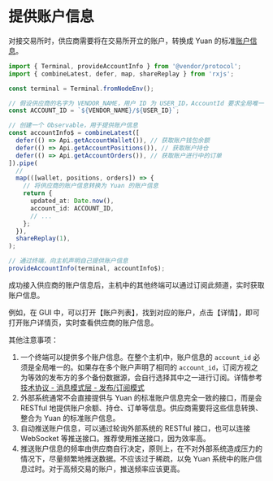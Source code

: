 # 提供账户信息

对接交易所时，供应商需要将在交易所开立的账户，转换成 Yuan 的标准[账户信息](../basics/what-is-account.md)。

```ts
import { Terminal, provideAccountInfo } from '@vendor/protocol';
import { combineLatest, defer, map, shareReplay } from 'rxjs';

const terminal = Terminal.fromNodeEnv();

// 假设供应商的名字为 VENDOR_NAME，用户 ID 为 USER_ID，AccountId 要求全局唯一
const ACCOUNT_ID = `${VENDOR_NAME}/${USER_ID}`;

// 创建一个 Observable，用于提供账户信息
const accountInfo$ = combineLatest([
  defer(() => Api.getAccountWallet()), // 获取账户钱包余额
  defer(() => Api.getAccountPositions()), // 获取账户持仓
  defer(() => Api.getAccountOrders()), // 获取账户进行中的订单
]).pipe(
  //
  map(([wallet, positions, orders]) => {
    // 将供应商的账户信息转换为 Yuan 的账户信息
    return {
      updated_at: Date.now(),
      account_id: ACCOUNT_ID,
      // ...
    };
  }),
  shareReplay(1),
);

// 通过终端，向主机声明自己提供账户信息
provideAccountInfo(terminal, accountInfo$);
```

成功接入供应商的账户信息后，主机中的其他终端可以通过订阅此频道，实时获取账户信息。

例如，在 GUI 中，可以打开【账户列表】，找到对应的账户，点击【详情】，即可打开账户详情页，实时查看供应商的账户信息。

其他注意事项：

1. 一个终端可以提供多个账户信息。在整个主机中，账户信息的 `account_id` 必须是全局唯一的。如果存在多个账户声明了相同的 `account_id`，订阅方视之为等效的发布方的多个备份数据源，会自行选择其中之一进行订阅。详情参考[技术协议 - 消息模式层 - 发布/订阅模式](../protocol/message-pattern-layer.md#发布订阅模式)
2. 外部系统通常不会直接提供与 Yuan 的标准账户信息完全一致的接口，而是会 RESTful 地提供账户余额、持仓、订单等信息。供应商需要将这些信息转换、整合为 Yuan 的标准账户信息。
3. 自动推送账户信息，可以通过轮询外部系统的 RESTful 接口，也可以连接 WebSocket 等推送接口。推荐使用推送接口，因为效率高。
4. 推送账户信息的频率由供应商自行决定，原则上，在不对外部系统造成压力的情况下，尽量频繁地推送数据。不应该过于稀疏，以免 Yuan 系统中的账户信息过时。对于高频交易的账户，推送频率应该更高。
